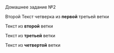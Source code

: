 Домашнее задание №2

Второй Текст четверка из **первой** третьей ветки 

Текст из **второй** ветки

Текст из **третьей** ветки

Текст из **четвертой** ветки